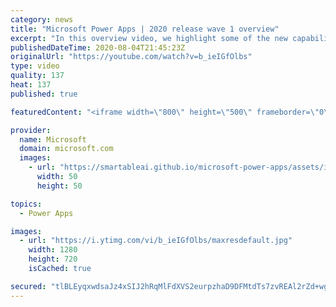 ```yaml
---
category: news
title: "Microsoft Power Apps | 2020 release wave 1 overview"
excerpt: "In this overview video, we highlight some of the new capabilities included in the latest update to Microsoft Power Apps.      Here are the capabilities covered:     UI enhancements       • Save is always visible       • Chart formatting  Grid user experience enhancements       • Conditional search  "
publishedDateTime: 2020-08-04T21:45:23Z
originalUrl: "https://youtube.com/watch?v=b_ieIGfOlbs"
type: video
quality: 137
heat: 137
published: true

featuredContent: "<iframe width=\"800\" height=\"500\" frameborder=\"0\" src=\"https://www.youtube.com/embed/b_ieIGfOlbs\" allow=\"accelerometer; autoplay; encrypted-media; gyroscope; picture-in-picture\" allowfullscreen></iframe>"

provider:
  name: Microsoft
  domain: microsoft.com
  images:
    - url: "https://smartableai.github.io/microsoft-power-apps/assets/images/organizations/microsoft.com-50x50.jpg"
      width: 50
      height: 50

topics:
  - Power Apps

images:
  - url: "https://i.ytimg.com/vi/b_ieIGfOlbs/maxresdefault.jpg"
    width: 1280
    height: 720
    isCached: true

secured: "tlBLEyqxwdsaJz4xSIJ2hRqMlFdXVS2eurpzhaD9DFMtdTs7zvREAl2rZd+wgmHtW6p2N1SeFBCy7gGGojXPrQkh9uYWhFcWxA5RyrNF8u+yegGx3dMlkixiOAVIaO/4oMeWSyMnnfVBDc9BYAqAu1TidSRFqNB5fMDxZqrDcZfEoeATG7sRRiZ56xqOJD6rl82C5gEL/tVgIbmIUxHnXA8UwmRDxL0Ujvxw9BHOJHZxdoBLAao4JBP517TORiVXGCqi/3dv9jLA686hcsOo7V0FjVzMFCWc/rrJytR8cOubcZenbLMzhqd1NcwJTj6mhZ3YktHEBBlWCSrQml6bBX3aZa99ONrw0McVGy6uVnnSrMUv9f7bTZUvB4pz8qbG0guuU3jx80dq/z7V4LV3Z4bcGG9/+B9l7AdoDHbytCTQdiqdvFlHTzaUromPmI4R;P7XKRZm0y7Ax8Ho56RP3vg=="
---
```



